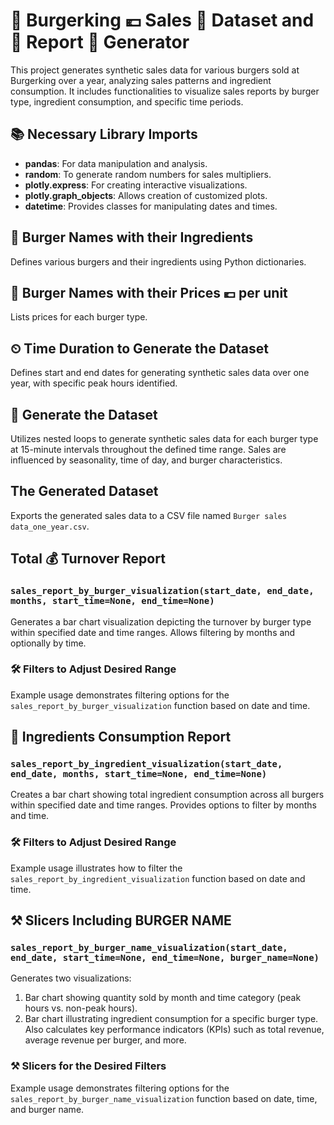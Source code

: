 # 🍔 **Burgerking 💶 Sales 📖 Dataset and 📑 Report 🔀 Generator**

This project generates synthetic sales data for various burgers sold at Burgerking over a year, analyzing sales patterns and ingredient consumption. It includes functionalities to visualize sales reports by burger type, ingredient consumption, and specific time periods.

## 📚 **Necessary Library Imports**

- **pandas**: For data manipulation and analysis.
- **random**: To generate random numbers for sales multipliers.
- **plotly.express**: For creating interactive visualizations.
- **plotly.graph_objects**: Allows creation of customized plots.
- **datetime**: Provides classes for manipulating dates and times.

## 🍔 **Burger Names with their Ingredients**

Defines various burgers and their ingredients using Python dictionaries.

## 🍔 **Burger Names with their Prices 💶 per unit**

Lists prices for each burger type.

## ⏲ **Time Duration to Generate the Dataset**

Defines start and end dates for generating synthetic sales data over one year, with specific peak hours identified.

## 🔀 **Generate the Dataset**

Utilizes nested loops to generate synthetic sales data for each burger type at 15-minute intervals throughout the defined time range. Sales are influenced by seasonality, time of day, and burger characteristics.

## **The Generated Dataset**

Exports the generated sales data to a CSV file named `Burger sales data_one_year.csv`.

## **Total 💰 Turnover Report**

### `sales_report_by_burger_visualization(start_date, end_date, months, start_time=None, end_time=None)`

Generates a bar chart visualization depicting the turnover by burger type within specified date and time ranges. Allows filtering by months and optionally by time.

### **🛠 Filters to Adjust Desired Range**

Example usage demonstrates filtering options for the `sales_report_by_burger_visualization` function based on date and time.

## **🍔 Ingredients Consumption Report**

### `sales_report_by_ingredient_visualization(start_date, end_date, months, start_time=None, end_time=None)`

Creates a bar chart showing total ingredient consumption across all burgers within specified date and time ranges. Provides options to filter by months and time.

### **🛠 Filters to Adjust Desired Range**

Example usage illustrates how to filter the `sales_report_by_ingredient_visualization` function based on date and time.

## **⚒ Slicers Including BURGER NAME**

### `sales_report_by_burger_name_visualization(start_date, end_date, start_time=None, end_time=None, burger_name=None)`

Generates two visualizations:
1. Bar chart showing quantity sold by month and time category (peak hours vs. non-peak hours).
2. Bar chart illustrating ingredient consumption for a specific burger type. Also calculates key performance indicators (KPIs) such as total revenue, average revenue per burger, and more.

### **⚒ Slicers for the Desired Filters**

Example usage demonstrates filtering options for the `sales_report_by_burger_name_visualization` function based on date, time, and burger name.
